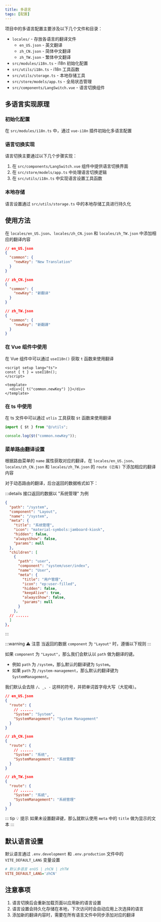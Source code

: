 ```yaml
---
title: 多语言
tags: [配置]
---
```


<!-- ::: warning 🚧 施工中

嘿，朋友！这个页面还在努力建设中，暂时无法访问。不过别担心，我们正在加班加点施工，很快就能与您见面！
在此期间，您可以看看其他精彩内容：

- [组件封装](/components/form-pro)
- [开发设置](/dev/editor)

感谢您的耐心等待！✨

::: -->

项目中的多语言配置主要涉及以下几个文件和目录：

- `locales/` - 存放各语言的翻译文件
  - `en_US.json` - 英文翻译
  - `zh_CN.json` - 简体中文翻译
  - `zh_TW.json` - 繁体中文翻译
- `src/modules/i18n.ts` - i18n 初始化配置
- `src/utils/i18n.ts` - i18n 工具函数
- `src/utils/storage.ts` - 本地存储工具
- `src/store/models/app.ts` - 全局状态管理
- `src/components/LangSwitch.vue` - 语言切换组件

## 多语言实现原理

### 初始化配置

在 `src/modules/i18n.ts` 中，通过 `vue-i18n` 插件初始化多语言配置

### 语言切换实现

语言切换主要通过以下几个步骤实现：

1. 在 `src/components/LangSwitch.vue` 组件中提供语言切换界面
2. 在 `src/store/models/app.ts` 中处理语言切换逻辑
3. 在 `src/utils/i18n.ts` 中实现语言设置工具函数

### 本地存储

语言设置通过 `src/utils/storage.ts` 中的本地存储工具进行持久化

## 使用方法

在 `locales/en_US.json`、`locales/zh_CN.json` 和 `locales/zh_TW.json` 中添加相应的翻译内容

```json
// en_US.json
{
  "common": {
    "newKey": "New Translation"
  }
}

// zh_CN.json
{
  "common": {
    "newKey": "新翻译"
  }
}

// zh_TW.json
{
  "common": {
    "newKey": "新翻譯"
  }
}
```

### 在 Vue 组件中使用

在 Vue 组件中可以通过 `useI18n()` 获取 `t` 函数来使用翻译

```vue
<script setup lang="ts">
const { t } = useI18n();
</script>

<template>
  <div>{{ t("common.newKey") }}</div>
</template>
```

### 在 ts 中使用

在 ts 文件中可以通过 `utlis` 工具获取 `$t` 函数来使用翻译

```ts
import { $t } from "@/utils";

console.log($t("common.newKey"));
```

### 菜单路由翻译设置

根据路由菜单的 `name` 属性获取对应的翻译，在 `locales/en_US.json`、`locales/zh_CN.json` 和 `locales/zh_TW.json` 的 `route (已有)` 下添加相应的翻译内容

对于动态路由的翻译，后台返回的数据格式如下：

:::details 接口返回的数据以 "系统管理" 为例

```json
{
  "path": "/system",
  "component": "Layout",
  "name": "/system",
  "meta": {
    "title": "系统管理",
    "icon": "material-symbols:jamboard-kiosk",
    "hidden": false,
    "alwaysShow": false,
    "params": null
  },
  "children": [
    {
      "path": "user",
      "component": "system/user/index",
      "name": "User",
      "meta": {
        "title": "用户管理",
        "icon": "ep:user-filled",
        "hidden": false,
        "keepAlive": true,
        "alwaysShow": false,
        "params": null
      }
    },
  // ......
  ]
},
```

:::

:::warning ⚠️ 注意
当返回的数据 `component` 为 `"Layout"` 时，遵循以下规则
:::

如果 `component` 为 `"Layout"`，那么我们会默认以 `path` 做为翻译的键。

- 例如 `path` 为 `/system`，那么默认的翻译键为 `System`。
- 如果 `path` 为 `/system-management`，那么默认的翻译键为 `SystemManagement`。

我们默认会去除 `/`、`_`、`-` 这样的符号，并把单词首字母大写（大驼峰）。

```json
// en_US.json
{
  "route": {
    // ......
    "System": "System",
    "SystemManagement": "System Management"
  }
}

// zh_CN.json
{
  "route": {
    // ......
    "System": "系统",
    "SystemManagement": "系统管理"
  }
}

// zh_TW.json
{
  "route": {
    // ......
    "System": "系統",
    "SystemManagement": "系統管理"
  }
}
```

::: tip 💡 提示
如果未设置翻译键，那么就默认使用 `meta` 中的 `title` 做为显示的文本
:::

## 默认语言设置

默认语言通过 `.env.development` 和 `.env.production` 文件中的 `VITE_DEFAULT_LANG` 变量设置

```ini [.env]
# 默认多语言 enUS | zhCN | zhTW
VITE_DEFAULT_LANG='zhCN'
```

## 注意事项

1. 语言切换后会重新加载页面以应用新的语言设置
2. 语言设置会持久化存储在本地，下次访问时会自动应用上次选择的语言
3. 添加新的翻译内容时，需要在所有语言文件中同步添加对应的翻译
